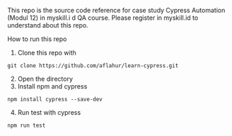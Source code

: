 This repo is the source code reference for case study Cypress Automation (Modul 12) in myskill.i d QA course. Please register in myskill.id to understand about this repo. 

How to run this repo
1. Clone this repo with
```
git clone https://github.com/aflahur/learn-cypress.git
```
2. Open the directory
3. Install npm and cypress
```
npm install cypress --save-dev
```
4. Run test with cypress
```
npm run test
```
